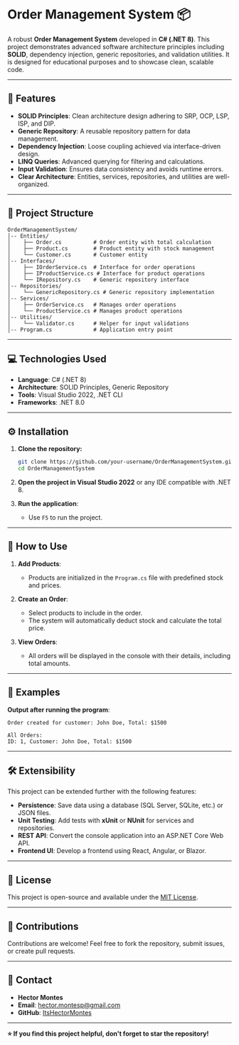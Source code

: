 
# Order Management System 📦

A robust **Order Management System** developed in **C# (.NET 8)**. This project demonstrates advanced software architecture principles including **SOLID**, dependency injection, generic repositories, and validation utilities. It is designed for educational purposes and to showcase clean, scalable code.

---

## 🚀 **Features**

- **SOLID Principles**: Clean architecture design adhering to SRP, OCP, LSP, ISP, and DIP.  
- **Generic Repository**: A reusable repository pattern for data management.  
- **Dependency Injection**: Loose coupling achieved via interface-driven design.  
- **LINQ Queries**: Advanced querying for filtering and calculations.  
- **Input Validation**: Ensures data consistency and avoids runtime errors.  
- **Clear Architecture**: Entities, services, repositories, and utilities are well-organized.  

---

## 📂 **Project Structure**

```
OrderManagementSystem/
│-- Entities/
│    ├── Order.cs          # Order entity with total calculation
│    ├── Product.cs        # Product entity with stock management
│    └── Customer.cs       # Customer entity
│-- Interfaces/
│    ├── IOrderService.cs  # Interface for order operations
│    ├── IProductService.cs # Interface for product operations
│    └── IRepository.cs    # Generic repository interface
│-- Repositories/
│    └── GenericRepository.cs # Generic repository implementation
│-- Services/
│    ├── OrderService.cs   # Manages order operations
│    └── ProductService.cs # Manages product operations
│-- Utilities/
│    └── Validator.cs      # Helper for input validations
│-- Program.cs             # Application entry point
```

---

## 💻 **Technologies Used**

- **Language**: C# (.NET 8)
- **Architecture**: SOLID Principles, Generic Repository
- **Tools**: Visual Studio 2022, .NET CLI  
- **Frameworks**: .NET 8.0

---

## ⚙️ **Installation**

1. **Clone the repository:**
   ```bash
   git clone https://github.com/your-username/OrderManagementSystem.git
   cd OrderManagementSystem
   ```

2. **Open the project in Visual Studio 2022** or any IDE compatible with .NET 8.  

3. **Run the application**:
   - Use `F5` to run the project.  

---

## 📘 **How to Use**

1. **Add Products**:
   - Products are initialized in the `Program.cs` file with predefined stock and prices.  

2. **Create an Order**:
   - Select products to include in the order.  
   - The system will automatically deduct stock and calculate the total price.

3. **View Orders**:
   - All orders will be displayed in the console with their details, including total amounts.

---

## 🧩 **Examples**

**Output after running the program**:

```text
Order created for customer: John Doe, Total: $1500

All Orders:
ID: 1, Customer: John Doe, Total: $1500
```

---

## 🛠️ **Extensibility**

This project can be extended further with the following features:
- **Persistence**: Save data using a database (SQL Server, SQLite, etc.) or JSON files.  
- **Unit Testing**: Add tests with **xUnit** or **NUnit** for services and repositories.  
- **REST API**: Convert the console application into an ASP.NET Core Web API.  
- **Frontend UI**: Develop a frontend using React, Angular, or Blazor.  

---

## 📜 **License**

This project is open-source and available under the [MIT License](LICENSE).

---

## 🙌 **Contributions**

Contributions are welcome! Feel free to fork the repository, submit issues, or create pull requests.

---

## 🔗 **Contact**

- **Hector Montes**  
- **Email**: hector.montesp@gmail.com
- **GitHub**: [ItsHectorMontes](https://github.com/ItsHectorMontes)  

---

**⭐ If you find this project helpful, don't forget to star the repository!**

